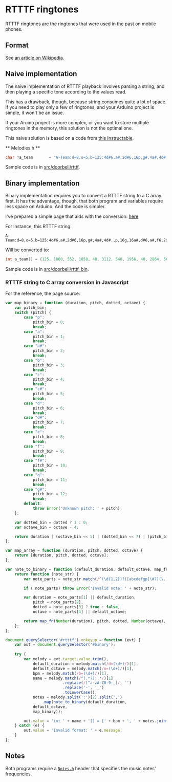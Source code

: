 # RTTTF ringtones

RTTTF ringtones are the ringtones that were used in the past on mobile phones.

## Format

See [an article on Wikipedia](https://en.wikipedia.org/wiki/Ring_Tone_Transfer_Language).

## Naive implementation

The naive implementation of RTTTF playback involves parsing a string, and then playing
a specific tone according to the values read.

This has a drawback, though, because string consumes quite a lot of space. If you need
to play only a few of ringtones, and your Arduino project is simple, it won't be an
issue.

If your Aruino project is more complex, or you want to store multiple ringtones in the
memory, this solution is not the optimal one.

This naive solution is based on a code from [this Instructable](http://www.instructables.com/id/Aruino-Tone-RTTL-Player/?ALLSTEPS).

** Melodies.h **

```c
char *a_team       = "A-Team:d=8,o=5,b=125:4d#6,a#,2d#6,16p,g#,4a#,4d#.,p,16g,16a#,d#6,a#,f6,2d#6,16p,c#.6,16c6,16a#,g#.,2a#";

```

Sample code is in [src/doorbell/rtttf]().

## Binary implementation

Binary implementation requires you to convert a RTTTF string to a C array first.
It has the advantage, though, that both program and variables require less space on
Arduino. And the code is simpler.

I've prepared a simple page that aids with the conversion: [here](https://jsfiddle.net/kamituel/mb8adxrk/7/embedded/result/).

For instance, this RTTTF string:

```
A-Team:d=8,o=5,b=125:4d#6,a#,2d#6,16p,g#,4a#,4d#.,p,16g,16a#,d#6,a#,f6,2d#6,16p,c#.6,16c6,16a#,g#.,2a#
```

Will be converted to:

```c
int a_team[] = {125, 1860, 552, 1858, 48, 3112, 548, 1956, 40, 2864, 560, 1864, 552, 2376, 1858, 48, 1480, 1104, 560, 3240, 546, 0};
```

Sample code is in [src/doorbell/rtttf_bin]().

### RTTTF string to C array conversion in Javascript

For the reference, the page source:

```javascript
var map_binary = function (duration, pitch, dotted, octave) {
    var pitch_bin;
    switch (pitch) {
        case "p":
            pitch_bin = 0;
            break;
        case "a":
            pitch_bin = 1;
            break;
        case "a#":
            pitch_bin = 2;
            break;
        case "b":
            pitch_bin = 3;
            break;
        case "c":
            pitch_bin = 4;
            break;
        case "c#":
            pitch_bin = 5;
            break;
        case "d":
            pitch_bin = 6;
            break;
        case "d#":
            pitch_bin = 7;
            break;
        case "e":
            pitch_bin = 8;
            break;
        case "f":
            pitch_bin = 9;
            break;
        case "f#":
            pitch_bin = 10;
            break;
        case "g":
            pitch_bin = 11;
            break;
        case "g#":
            pitch_bin = 12;
            break;
        default:
            throw Error('Unknown pitch: ' + pitch);
    };

    var dotted_bin = dotted ? 1 : 0;
    var octave_bin = octave - 4;

    return duration | (octave_bin << 5) | (dotted_bin << 7) | (pitch_bin << 8);
};

var map_array = function (duration, pitch, dotted, octave) {
    return [duration, pitch, dotted, octave];
};

var note_to_binary = function (default_duration, default_octave, map_fn) {
    return function (note_str) {
        var note_parts = note_str.match(/^(\d{1,2})?([abcdefgp]\#?)(\.)?([4567])?$/);

        if (!note_parts) throw Error('Invalid note: ' + note_str);

        var duration = note_parts[1] || default_duration,
            pitch = note_parts[2],
            dotted = note_parts[3] ? true : false,
            octave = note_parts[4] || default_octave;

        return map_fn(Number(duration), pitch, dotted, Number(octave), note_str);
    };
};

document.querySelector('#rtttf').onkeyup = function (evt) {
    var out = document.querySelector('#binary');
    
    try {
        var melody = evt.target.value.trim(),
            default_duration = melody.match(/d=(\d+)/)[1],
            default_octave = melody.match(/o=(\d+)/)[1],
            bpm = melody.match(/b=(\d+)/)[1],
            name = melody.match(/^(.*?):.*/)[1]
                         .replace(/[^a-zA-Z0-9-_]/, '')
                         .replace('-', '_')
                         .toLowerCase(),
            notes = melody.split(':')[2].split(',')
                .map(note_to_binary(default_duration,
            default_octave,
            map_binary));

        out.value = 'int ' + name + '[] = {' + bpm + ', ' + notes.join(', ') + ', ' + 0 +  '};';
    } catch (e) {
        out.value = 'Invalid format: ' + e.message;
    }
};
```


## Notes

Both programs require a [`Notes.h`]() header that specifies the music notes' frequencies.
